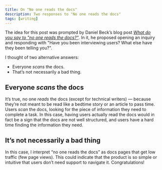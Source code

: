 ```yaml
---
title: On "No one reads the docs"
description: Two responses to "No one reads the docs"
tags: [writing]
---
```


The idea for this post was prompted by Daniel Beck’s blog post [*What do you say to "no one reads the docs?"*](https://ddbeck.com/no-one-reads-the-docs/). In it, he proposed opening an inquiry and responding with "Have you been interviewing users? What else have they been telling you?".

I thought of two alternative answers:

- Everyone *scans* the docs.
- That’s not necessarily a bad thing.

## Everyone *scans* the docs

It’s true, no one *reads* the docs (except for technical writers) — because they’re not meant to be read like a bedtime story or an article to pass time. Users *scan* the docs, looking for the piece of information they need to complete a task. In this case, having users actually read the docs would in fact be a sign that the docs are not well structured, and users have a hard time finding the information they need.

## It’s not necessarily a bad thing

In this case, I interpret “no one reads the docs” as docs pages that get low traffic (few page views). This could indicate that the product is so simple or intuitive that users don’t need support to navigate it. Congratulations!